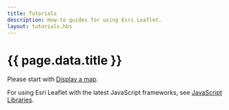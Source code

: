 ```yaml
---
title: Tutorials
description: How-to guides for using Esri Leaflet.
layout: tutorials.hbs
---
```


# {{ page.data.title }}

Please start with [Display a map](display-a-map.html). 

For using Esri Leaflet with the latest JavaScript frameworks, see [JavaScript Libraries](javascript-libraries.html).
